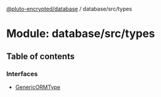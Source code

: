 [@pluto-encrypted/database](../README.md) / database/src/types

# Module: database/src/types

## Table of contents

### Interfaces

- [GenericORMType](../interfaces/database_src_types.GenericORMType.md)
